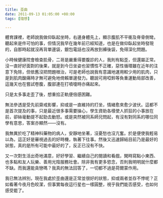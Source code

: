 ```yaml
---
title: 歪曲
date: 2011-09-13 01:05:00 +08:00
tags: [隨想]

---
```


體育課裡，老師說我做仰臥起坐時，右邊身體先上，顯示腹肌不平衝及脊骨側彎。聽起來是件可怕的事，但情況我早在幾年前已經知道，也是在做仰臥起坐時發現的，自那時起就沒再背單邊袋，銀包電話也沒再放到褲後袋，免得深化問題。  
  
小時候健康院會檢查肌骨，二哥是嚴重得要腹診的人，我則有點歪，但還屬正常。沒一直好好面對的後果，就是到今日坐姿也習慣性不正確，惡性循環雖在近年的注意下免除，但依舊沒把問題根治，可是老師也說我有意識地運用較少用的肌肉，只是到肌肉酸痛時才無可避免地倚賴單邊發力。聽說可用啞鈴等負重運動局部改善，這幾天也在嘗試卷腹，腹部連在打噴嚏時亦痛起來。  
  
只是太多事走歪了後，想重拾正軌便倍感困難。  
  
無法參透是受先前齋戒影響，抑或是一直維持的打坐，情緒愈來愈少波伏。這都不是首次提及的事，只是最近很多事需要操心，學生資助各樣使人抓狂的小事放在前，卻絲毫動提不起勁去動怒。或是突然被同系師兄問起，有沒有對同系的哪位同學有意思，答案亦顯然——沒有。  
  
我無異於吃了精神科藥物的病人，安靜地坐著，沒憂愁也沒亢奮。於是便使我輕易以為，這正好是審視過去的好時機，執著下往事。然後又迅速歸結目前乃是最好的狀態，真的是所有可能中最好的了，反正已沒有不快。  
  
又一次對生活出奇地滿意，好好學習、繼續自己的閱讀和看戲，閑時寫點小東西、也多點和友人玩樂、善用光陰服務社會。除非我有更多慾念，否則我明明就什麼都不缺。而我還能貪戀嗎？我真的無法回答了，一切都不過是荷爾蒙作用。  
  
我已無法辨別，現在我處於歪曲還是正常並很好的狀態，抑或兩者並存不悖呢？正如看著今夜月色皎潔，但事實每夜這行星也一樣圓整，視乎我們能否感受，也如何感受罷了。
